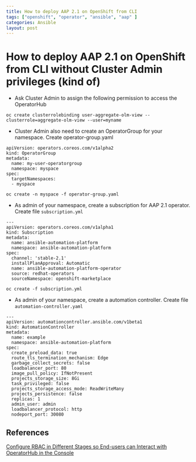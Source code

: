 ```yaml
---
title: How to deploy AAP 2.1 on OpenShift from CLI
tags: ["openshift", "operator", "ansible", "aap" ]
categories: Ansible
layout: post
---
```


# How to deploy AAP 2.1 on OpenShift from CLI without Cluster Admin privileges (kind of)

- Ask Cluster Admin to assign the following permission to access the OperatorHub
```
oc create clusterrolebinding user-aggregate-olm-view --clusterrole=aggregate-olm-view --user=myname
```

- Cluster Admin also need to create an OperatorGroup for your namespace. Create operator-group.yaml

```
apiVersion: operators.coreos.com/v1alpha2
kind: OperatorGroup
metadata:
  name: my-user-operatorgroup
  namespace: myspace
spec:
  targetNamespaces:
  - myspace
```

```
oc create -n myspace -f operator-group.yaml
````

- As admin of your namespace, create a subscription for AAP 2.1 operator.  Create file `subscription.yml`

```
---
apiVersion: operators.coreos.com/v1alpha1
kind: Subscription
metadata:
  name: ansible-automation-platform
  namespace: ansible-automation-platform
spec:
  channel: 'stable-2.1'
  installPlanApproval: Automatic
  name: ansible-automation-platform-operator
  source: redhat-operators
  sourceNamespace: openshift-marketplace
```

```
oc create -f subscription.yml
```

- As admin of your namespace, create a automation controller.  Create file `automation-controller.yaml`

```
---
apiVersion: automationcontroller.ansible.com/v1beta1
kind: AutomationController
metadata:
  name: example
  namespace: ansible-automation-platform
spec:
  create_preload_data: true
  route_tls_termination_mechanism: Edge
  garbage_collect_secrets: false
  loadbalancer_port: 80
  image_pull_policy: IfNotPresent
  projects_storage_size: 8Gi
  task_privileged: false
  projects_storage_access_mode: ReadWriteMany
  projects_persistence: false
  replicas: 1
  admin_user: admin
  loadbalancer_protocol: http
  nodeport_port: 30080
```

## References
[Configure RBAC in Different Stages so End-users can Interact with OperatorHub in the Console](https://access.redhat.com/articles/5182341)
